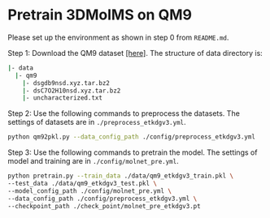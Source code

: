 # Pretrain 3DMolMS on QM9



Please set up the environment as shown in step 0 from `README.md`. 

Step 1: Download the QM9 dataset [[here]](https://figshare.com/collections/Quantum_chemistry_structures_and_properties_of_134_kilo_molecules/978904). The structure of data directory is: 

```bash
|- data
  |- qm9
    |- dsgdb9nsd.xyz.tar.bz2
    |- dsC7O2H10nsd.xyz.tar.bz2
    |- uncharacterized.txt
```

Step 2: Use the following commands to preprocess the datasets. The settings of datasets are in `./preprocess_etkdgv3.yml`. 

```bash
python qm92pkl.py --data_config_path ./config/preprocess_etkdgv3.yml 
```

Step 3: Use the following commands to pretrain the model. The settings of model and training are in `./config/molnet_pre.yml`. 

```bash
python pretrain.py --train_data ./data/qm9_etkdgv3_train.pkl \
--test_data ./data/qm9_etkdgv3_test.pkl \
--model_config_path ./config/molnet_pre.yml \
--data_config_path ./config/preprocess_etkdgv3.yml \
--checkpoint_path ./check_point/molnet_pre_etkdgv3.pt
```
